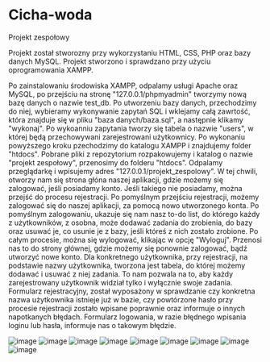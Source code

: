 # Cicha-woda
Projekt zespołowy

Projekt został stworozny przy wykorzystaniu HTML, CSS, PHP oraz bazy danych MySQL.
Projekt stworzono i sprawdzano przy użyciu oprogramowania XAMPP.

Po zainstalowaniu środowiska XAMPP, odpalamy usługi Apache oraz MySQL, po przejściu na stronę "127.0.0.1/phpmyadmin" tworzymy nową bazę danych o nazwie test_db.
Po utworzeniu bazy danych, przechodzimy do niej, wybieramy wykonywanie zapytań SQL i wklejamy całą zawrtość, która znajduje się w pliku "baza danych/baza.sql", a następnie klikamy "wykonaj". Po wykoanniu zapytania tworzy się tabela o nazwie "users", w której będą przechowywani zarejestrowani użytkownicy.
Po wykonaniu powyższego kroku pzechodzimy do katalogu XAMPP i znajdujemy folder "htdocs". Pobrane pliki z repozytorium rozpakowujemy i katalog o nazwie "projekt zespołowy", przenosimy do folderu "htdocs". Odpalamy przeglądarkę i wpisujemy adres "127.0.0.1/projekt_zespolowy". W tej chwili, otworzy nam się strona głóna naszej aplikacji, gdzie możemy się zalogować, jeśli posiadamy konto. Jeśli takiego nie posiadamy, można przejść do procesu rejestracji. Po pomyślnym przejściu rejestracji, możemy zalogować się do naszej aplikacji, za pomocą nowo utworzonego konta.
Po pomyślnym zalogowaniu, ukazuje się nam nasz to-do list, do którego każdy z użytkowników, z osobna, może dodawać zadania do zrobienia, do bazy oraz usuwać je, co usunie je z bazy, jeśli któreś z nich zostało zrobione. Po całym procesie, można się wylogować, klikając w opcję "Wyloguj". Przenosi nas to do strony głównej, gdzie możemy się ponownie zalogować, bądź utworzyć nowe konto.
Dla konkretnego użytkownika, przy rejestracji, na podstawie nazwy użytkownika, tworzona jest tabela, do której możemy dodawać i usuwać z niej zadania. To nam pozwala na to, aby każdy zarejestrowany użytkownik widział tylko i wyłącznie swoje zadania.
Formularz rejestracyjny, został wyposażony w sprawdzanie czy konkretna nazwa użytkownika istnieje już w bazie, czy powtórzone hasło przy procesie rejestracji zostało wpisane poprawnie oraz informuje o innych napotkanych błędach.
Formularz logowania, w razie błędnego wpisania loginu lub hasła, informuje nas o takowym błędzie.

![image](https://user-images.githubusercontent.com/62951876/115112423-ce90e080-9f85-11eb-8b35-613c6b564824.png)
![image](https://user-images.githubusercontent.com/62951876/115112454-ec5e4580-9f85-11eb-8896-95daf3f902f0.png)
![image](https://user-images.githubusercontent.com/62951876/115112471-fc762500-9f85-11eb-9f81-191368bebab4.png)
![image](https://user-images.githubusercontent.com/62951876/115112486-0b5cd780-9f86-11eb-8aaf-b3d9d92340bf.png)
![image](https://user-images.githubusercontent.com/62951876/115112500-1adc2080-9f86-11eb-8c43-888d13c69cef.png)
![image](https://user-images.githubusercontent.com/62951876/115112512-2596b580-9f86-11eb-8772-7594d7257e38.png)
![image](https://user-images.githubusercontent.com/62951876/115112528-36dfc200-9f86-11eb-9344-8c03bd59c0df.png)
![image](https://user-images.githubusercontent.com/62951876/115112601-8b833d00-9f86-11eb-98d0-4e21cbaa7765.png)
![image](https://user-images.githubusercontent.com/62951876/115112543-4959fb80-9f86-11eb-8537-d97998407634.png)


